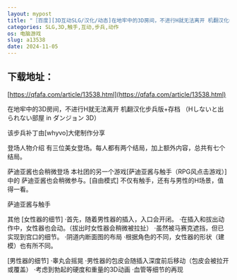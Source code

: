 ```yaml
---
layout: mypost
title: "［百度][3D互动SLG/汉化/动态]在地牢中的3D房间，不进行H就无法离开 机翻汉化步兵版+存档[新步兵][370M/百度]"
categories: SLG,3D,触手,互动,步兵,动作
os: 电脑游戏
slug: a13538
date: 2024-11-05
---
```


## 下载地址：

[https://qfafa.com/article/13538.html](https://qfafa.com/article/13538.html)

在地牢中的3D房间，不进行H就无法离开 机翻汉化步兵版+存档
（Hしないと出られない部屋 in ダンジョン 3D）

该步兵补丁由\[whyvo\]大佬制作分享

登场人物介绍
有三位美女登场。每人都有两个结局，加上额外内容，总共有七个结局。

萨迪亚酱也会稍微登场
本社团的另一个游戏\[萨迪亚酱与触手（RPG风点击游戏）\]中的
萨迪亚酱也会稍微参与。\[自由模式\]
不仅有触手，还有与男性的H场景，值得一看。

萨迪亚酱与触手

其他
\[女性器的细节\]
·首先，随着男性器的插入，入口会开闭。
·在插入和拔出动作中，女性器也会动。（拔出时女性器会稍微被拉扯）
·虽然被马赛克遮挡，但已实现到宫口的细节。
·阴道内断面图的布局
·根据角色的不同，女性器的形状（建模）也有所不同。

\[男性器的细节\]
·睾丸会摇晃
·男性器的包皮会随插入深度前后移动（包皮会被拉开或覆盖）
·考虑到勃起的硬度和重量的3D动画
·血管等细节的再现